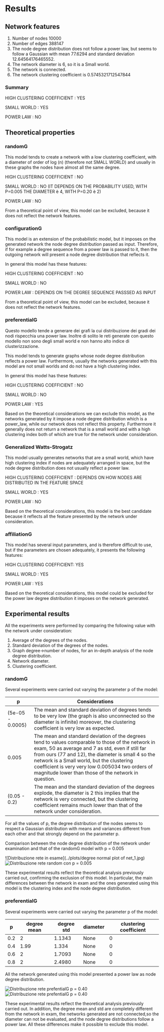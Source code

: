 # Results

## Network features

1) Number of nodes 10000
2) Number of edges 388147
3) The node degree distribution does not follow a power law, but seems to follow a Gaussian with mean 77.6294 and
   standard deviation 12.64564176465552.
4) The network diameter is 6, so it is a Small world.
5) The network is connected.
6) The network clustering coefficient is 0.5745321712547844

### Summary

HIGH CLUSTERING COEFFICIENT : YES

SMALL WORLD : YES

POWER LAW : NO

## Theoretical properties

### randomG

This model tends to create a network with a low clustering coefficient, with a diameter of order of log (n) (therefore
not SMALL WORLD) and usually in these graphs the nodes have almost all the same degree.

HIGH CLUSTERING COEFFICIENT : NO

SMALL WORLD : NO (IT DEPENDS ON THE PROBABILITY USED, WITH P=0.005 THE DIAMETER è 4, WITH P=0.20 è 2)

POWER LAW : NO

From a theoretical point of view, this model can be excluded, because it does not reflect the network features.

### configurationG

This model is an extension of the probabilistic model, but it imposes on the generated network the node degree
distribution passed as input. Therefore, if for example a degree sequence from a power law is passed to it, then the
outgoing network will present a node degree distribution that reflects it.

In general this model has these features:

HIGH CLUSTERING COEFFICIENT : NO

SMALL WORLD : NO

POWER LAW : DEPENDS ON THE DEGREE SEQUENCE PASSSED AS INPUT

From a theoretical point of view, this model can be excluded, because it does not reflect the network features.

### preferentialG

Questo modello tende a generare dei grafi la cui distribuzione dei gradi dei nodi rispecchia una power law. Inoltre di
solito le reti generate con questo modello non sono degli small world e non hanno alto indice di clusterizzazione.

This model tends to generate graphs whose node degree distribution reflects a power law. Furthermore, usually the
networks generated with this model are not small worlds and do not have a high clustering index.

In general this model has these features:

HIGH CLUSTERING COEFFICIENT : NO

SMALL WORLD : NO

POWER LAW : YES

Based on the theoretical considerations we can exclude this model, as the networks generated by it impose a node degree
distribution which is a power_law, while our network does not reflect this property. Furthermore it generally does not
return a network that is a small world and with a high clustering index both of which are true for the network under
consideration.

### Generalized Watts-Strogatz

This model usually generates networks that are a small world, which have high clustering index if nodes are adequately
arranged in space, but the node degree distribution does not usually reflect a power law.

HIGH CLUSTERING COEFFICIENT : DEPENDS ON HOW NODES ARE DISTRIBUTED IN THE FEATURE SPACE

SMALL WORLD : YES

POWER LAW : NO

Based on the theoretical considerations, this model is the best candidate because it reflects all the feature presented
by the network under consideration.

### affiliationG

This model has several input parameters, and is therefore difficult to use, but if the parameters are chosen adequately,
it presents the following features:

HIGH CLUSTERING COEFFICIENT: YES

SMALL WORLD : YES

POWER LAW : YES

Based on the theoretical considerations, this model could be excluded for the power law degree distribution it imposes
on the network generated.

## Experimental results

All the experiments were performed by comparing the following value with the network under consideration:

1) Average of the degrees of the nodes.
2) Standard deviation of the degrees of the nodes.
3) Graph degree->number of nodes, for an in-depth analysis of the node degree distribution.
4) Network diameter.
5) Clustering coefficient.

### randomG
Several experiments were carried out varying the parameter p of the model:

| p     | Considerations  |      
| ---- | ---- |
| (5e-05 - 0.0005) |  The mean and standard deviation of degrees tends to be very low (the graph is also unconnected so the diameter is infinite) moreover, the clustering coefficient is very low as expected.|      
| 0.005     |  The mean and standard deviation of the degrees tend to values comparable to those of the network in exam, 50 as average and 7 as std, even if still far from ours (77 and 12), the diameter is small 4 so the network is a Small world, but the clustering coefficient is very very low 0.005034 two orders of magnitude lower than those of the network in question.    |      
| (0.05 - 0.2)   |  The mean and the standard deviation of the degrees explode, the diameter is 2 this implies that the network is very connected, but the clustering coefficient remains much lower than that of the network under consideration.    |


For all the values of p, the degree distribution of the nodes seems to respect a Gaussian distribution with means and variances
different from each other and that strongly depend on the parameter p.

Comparison between the node degree distribution of the network under examination and that of the randomG model with p = 0.005

![Distribuzione rete in esame](../plots/degree normal plot of net_1.jpg)
![Distribuzione rete random con p = 0.005](../plots/randomG_0.005.jpg)

These experimental results reflect the theoretical analysis previously carried out, confirming the exclusion of
this model. In particular, the main differences between the network in exam and the ones generated using this model is
the clustering index and the node degree distribution.

### preferentialG
Several experiments were carried out varying the parameter p of the model:

|  p    |   degree mean   | degree std |  diameter | clustering coefficient|
| ---- | ---- |---- |---- |---- |
|   0.2   |   2  | 1.1343 | None | 0 |
|   0.4   |   1.99   | 1.334 | None | 0 |
|   0.6   |   2   | 1.7093 | None | 0 |
|   0.8   |   2   | 2.4980 | None | 0 |

All the network generated using this model presented a power law as node degree distribution.

![Distribuzione rete prefentialG p = 0.40](../plots/preferentialG_0.4.jpg)
![Distribuzione rete prefentialG p = 0.40](../plots/loglog_preferentialG_0.4.jpg)

These experimental results reflect the theoretical analysis previously carried out. In addition, the degree mean and std
are completely different from the network in exam, the networks generated are not connected,so the diameter can not be evaluated,
and the node degree distributions follow a power law. All these differences make it possible to exclude this model.

### 
